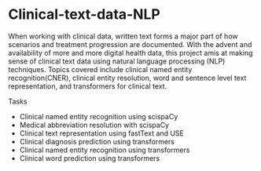 # Clinical-text-data-NLP

When working with clinical data, written text forms a major part of how scenarios and treatment progression are documented. With the advent and availability of more and more digital health data, this project amis at making sense of clinical text data using natural language processing (NLP) techniques.
Topics covered include clinical named entity recognition(CNER), clinical entity resolution, word and sentence level text representation, and transformers for clinical text.

Tasks
* Clinical named entity recognition using scispaCy
* Medical abbreviation resolution with scispaCy
* Clinical text representation using fastText and USE
* Clinical diagnosis prediction using transformers
* Clinical named entity recognition using transformers
* Clinical word prediction using transformers

